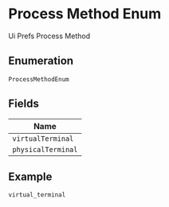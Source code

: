 
# Process Method Enum

Ui Prefs Process Method

## Enumeration

`ProcessMethodEnum`

## Fields

| Name |
|  --- |
| `virtualTerminal` |
| `physicalTerminal` |

## Example

```
virtual_terminal
```

